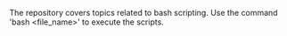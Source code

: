 The repository covers topics related to bash scripting. Use the command 'bash <file_name>' to execute the scripts.
